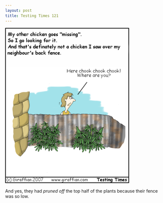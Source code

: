 ```yaml
---
layout: post
title: Testing Times 121
---
```

<img src="/images/tt0121.png">

And yes, they had <em>pruned off</em> the top half of the plants because their fence was so low. 